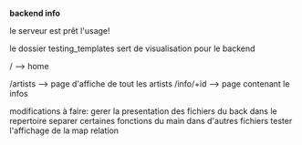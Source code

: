 **backend info**

le serveur est prêt l'usage!

le dossier testing_templates sert de visualisation pour le backend

/ --> home

/artists --> page d'affiche de tout les artists
/info/+id --> page contenant le infos


modifications à faire: 
gerer la presentation des fichiers du back dans le repertoire 
separer certaines fonctions du main dans d'autres fichiers
tester l'affichage de la map relation
